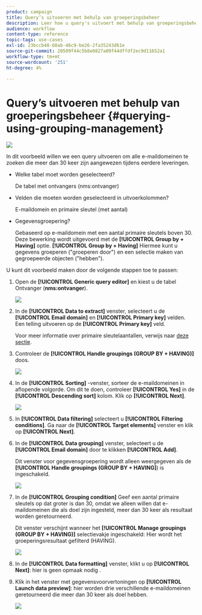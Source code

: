 ```yaml
---
product: campaign
title: Query’s uitvoeren met behulp van groeperingsbeheer
description: Leer hoe u query's uitvoert met behulp van groeperingsbeheer
audience: workflow
content-type: reference
topic-tags: use-cases
exl-id: 23bccb48-60ab-46c9-be26-2fa35243d61e
source-git-commit: 20509f44c5b8e0827a09f44dffdf2ec9d11652a1
workflow-type: tm+mt
source-wordcount: '251'
ht-degree: 4%

---
```


# Query’s uitvoeren met behulp van groeperingsbeheer {#querying-using-grouping-management}

![](../../assets/common.svg)

In dit voorbeeld willen we een query uitvoeren om alle e-maildomeinen te zoeken die meer dan 30 keer zijn aangewezen tijdens eerdere leveringen.

* Welke tabel moet worden geselecteerd?

   De tabel met ontvangers (nms:ontvanger)

* Velden die moeten worden geselecteerd in uitvoerkolommen?

   E-maildomein en primaire sleutel (met aantal)

* Gegevensgroepering?

   Gebaseerd op e-maildomein met een aantal primaire sleutels boven 30. Deze bewerking wordt uitgevoerd met de **[!UICONTROL Group by + Having]** optie. **[!UICONTROL Group by + Having]** Hiermee kunt u gegevens groeperen (&quot;groeperen door&quot;) en een selectie maken van gegroepeerde objecten (&quot;hebben&quot;).

U kunt dit voorbeeld maken door de volgende stappen toe te passen:

1. Open de **[!UICONTROL Generic query editor]** en kiest u de tabel Ontvanger (**nms:ontvanger**).

   ![](assets/query_editor_02.png)

1. In de **[!UICONTROL Data to extract]** venster, selecteert u de **[!UICONTROL Email domain]** en **[!UICONTROL Primary key]** velden. Een telling uitvoeren op de **[!UICONTROL Primary key]** veld.

   Voor meer informatie over primaire sleutelaantallen, verwijs naar [deze sectie](../../platform/using/defining-filter-conditions.md#building-expressions).

1. Controleer de **[!UICONTROL Handle groupings (GROUP BY + HAVING)]** doos.

   ![](assets/query_editor_nveau_29.png)

1. In de **[!UICONTROL Sorting]** -venster, sorteer de e-maildomeinen in aflopende volgorde. Om dit te doen, controleer **[!UICONTROL Yes]** in de **[!UICONTROL Descending sort]** kolom. Klik op **[!UICONTROL Next]**.

   ![](assets/query_editor_nveau_70.png)

1. In **[!UICONTROL Data filtering]** selecteert u **[!UICONTROL Filtering conditions]**. Ga naar de **[!UICONTROL Target elements]** venster en klik op **[!UICONTROL Next]**.
1. In de **[!UICONTROL Data grouping]** venster, selecteert u de **[!UICONTROL Email domain]** door te klikken **[!UICONTROL Add]**.

   Dit venster voor gegevensgroepering wordt alleen weergegeven als de **[!UICONTROL Handle groupings (GROUP BY + HAVING]**) is ingeschakeld.

   ![](assets/query_editor_blocklist_04.png)

1. In de **[!UICONTROL Grouping condition]** Geef een aantal primaire sleutels op dat groter is dan 30, omdat we alleen willen dat e-maildomeinen die als doel zijn ingesteld, meer dan 30 keer als resultaat worden geretourneerd.

   Dit venster verschijnt wanneer het **[!UICONTROL Manage groupings (GROUP BY + HAVING)]** selectievakje ingeschakeld: Hier wordt het groeperingsresultaat gefilterd (HAVING).

   ![](assets/query_editor_blocklist_05.png)

1. In de **[!UICONTROL Data formatting]** venster, klikt u op **[!UICONTROL Next]**: hier is geen opmaak nodig .
1. Klik in het venster met gegevensvoorvertoningen op **[!UICONTROL Launch data preview]**: hier worden drie verschillende e-maildomeinen geretourneerd die meer dan 30 keer als doel hebben.

   ![](assets/query_editor_blocklist_06.png)
